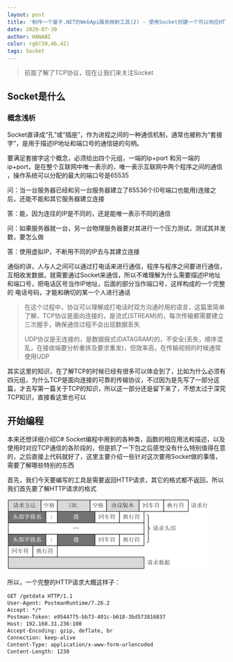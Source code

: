 ```yaml
---
layout: post
title: '制作一个基于.NET的WebApi服务映射工具(2) - 使用Socket创建一个可以响应HTTP请求的服务器端'
date: 2020-07-30
author: HANABI
color: rgb(59,46,42)
tags: Socket
---
```


> 前面了解了TCP协议，现在让我们来关注Socket

## Socket是什么

### 概念浅析

Socket直译成“孔”或“插座”，作为进程之间的一种通信机制，通常也被称为“套接字”，是用于描述IP地址和端口号的通信链的句柄。

要满足套接字这个概念，必须给出四个元组，一端的Ip+port 和另一端的ip+port，是在整个互联网中唯一表示的，唯一表示互联网中两个程序之间的通信 ，操作系统可以分配的最大的端口号是65535

问：当一台服务器已经和另一台服务器建立了65536个(0号端口也能用)连接之后，还能不能和其它服务器建立连接

答：能，因为连往的IP是不同的，还是能唯一表示不同的通信

问：如果服务器就一台，另一台物理服务器要对其进行一个压力测试，测试其并发数，要怎么做

答：使用虚拟IP，不断用不同的IP去与其建立连接

通俗的讲，人与人之间可以通过打电话来进行通信，程序与程序之间要进行通信，互相收发数据，就需要通过Socket来通信，所以不难理解为什么需要描述IP地址和端口号，把电话区号当作IP地址，后面的部分当作端口号，这样构成的一个完整的 电话号码，才能和确切的某一个人进行通话

> 在这个过程中，协议可以理解成打电话时双方沟通时用的语言，这篇里简单了解，TCP协议是面向连接的，是流式(STREAM)的，每次传输都需要建立三次握手，确保通信过程不会出现数据丢失
>
> UDP协议是无连接的，是数据报式(DATAGRAM)的，不安全(丢失，顺序混乱，在接收端要分析重排及要求重发)，但效率高，在传输视频的时候通常使用UDP

其实这里的知识，在了解TCP的时候已经有很多可以体会到了，比如为什么必须有四元组，为什么TCP是面向连接的可靠的传输协议，不过因为是先写了一部分这篇，才去写第一篇关于TCP的知识，所以这一部分还是留下来了，不想太过于深究TCP知识，直接看这里也可以

## 开始编程

本来还想详细介绍C# Socket编程中用到的各种类，函数的相应用法和描述，以及使用时对应TCP通信的各阶段的，但是抓了一下包之后感觉没有什么特别值得在意的，之后直接上代码就好了，这里主要介绍一些针对这次要用Socket做的事情，需要了解哪些特别的东西

首先，我们今天要编写的工具是需要返回HTTP请求，其它的格式都不返回，所以我们首先要了解HTTP请求的格式

![](/assets/img/socket-5.jpg)

所以，一个完整的HTTP请求大概这样子：

```
GET /getdata HTTP/1.1
User-Agent: PostmanRuntime/7.26.2
Accept: */*
Postman-Token: e9544775-bb73-401c-b618-3bd573816837
Host: 192.168.31.236:100
Accept-Encoding: gzip, deflate, br
Connection: keep-alive
Content-Type: application/x-www-form-urlencoded
Content-Length: 1230
```

